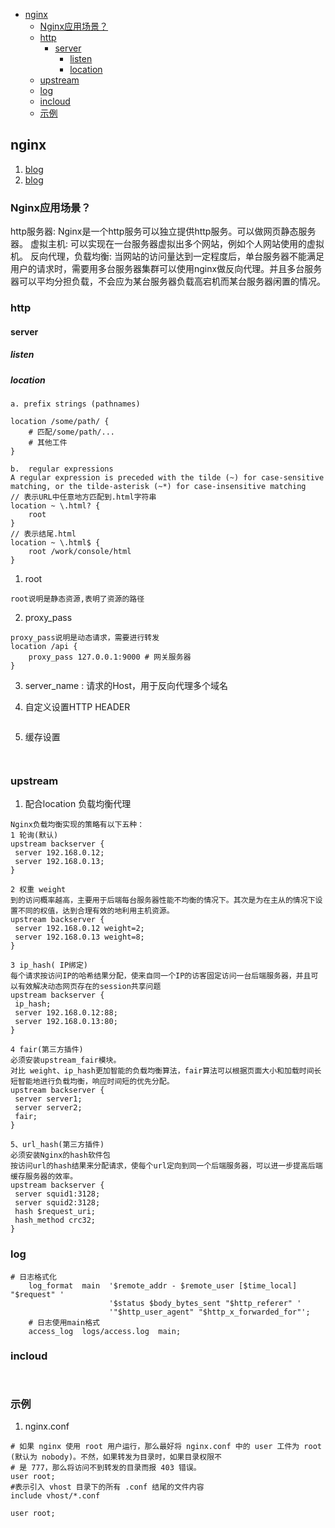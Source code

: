 - [nginx](#nginx)
  - [Nginx应用场景？](#nginx应用场景)
  - [http](#http)
    - [server](#server)
      - [listen](#listen)
      - [location](#location)
  - [upstream](#upstream)
  - [log](#log)
  - [incloud](#incloud)
  - [示例](#示例)
## nginx
1. [blog](https://juejin.cn/post/6844904125784653837)
1. [blog](https://www.moyundong.com/netsite/nginx/1windows%E4%B8%8B%E5%AE%89%E8%A3%85nginx.html)
### Nginx应用场景？

http服务器: Nginx是一个http服务可以独立提供http服务。可以做网页静态服务器。
虚拟主机: 可以实现在一台服务器虚拟出多个网站，例如个人网站使用的虚拟机。
反向代理，负载均衡: 当网站的访问量达到一定程度后，单台服务器不能满足用户的请求时，需要用多台服务器集群可以使用nginx做反向代理。并且多台服务器可以平均分担负载，不会应为某台服务器负载高宕机而某台服务器闲置的情况。

### http
#### server
##### listen
##### location
```
a. prefix strings (pathnames) 

location /some/path/ {
    # 匹配/some/path/...
    # 其他工件
}

b.  regular expressions
A regular expression is preceded with the tilde (~) for case-sensitive matching, or the tilde-asterisk (~*) for case-insensitive matching
// 表示URL中任意地方匹配到.html字符串
location ~ \.html? {
    root 
}
// 表示结尾.html
location ~ \.html$ {
    root /work/console/html
}
```
1. root
```
root说明是静态资源,表明了资源的路径
```
2. proxy_pass
```
proxy_pass说明是动态请求，需要进行转发
location /api {
    proxy_pass 127.0.0.1:9000 # 网关服务器
}

```
3. server_name : 请求的Host，用于反向代理多个域名

4. 自定义设置HTTP HEADER
```

```
5. 缓存设置
```


```

### upstream
1. 配合location 负载均衡代理
```
Nginx负载均衡实现的策略有以下五种：
1 轮询(默认)
upstream backserver { 
 server 192.168.0.12; 
 server 192.168.0.13; 
} 

2 权重 weight
到的访问概率越高，主要用于后端每台服务器性能不均衡的情况下。其次是为在主从的情况下设置不同的权值，达到合理有效的地利用主机资源。
upstream backserver { 
 server 192.168.0.12 weight=2; 
 server 192.168.0.13 weight=8; 
} 

3 ip_hash( IP绑定)
每个请求按访问IP的哈希结果分配，使来自同一个IP的访客固定访问一台后端服务器，并且可以有效解决动态网页存在的session共享问题
upstream backserver { 
 ip_hash; 
 server 192.168.0.12:88; 
 server 192.168.0.13:80; 
} 

4 fair(第三方插件)
必须安装upstream_fair模块。
对比 weight、ip_hash更加智能的负载均衡算法，fair算法可以根据页面大小和加载时间长短智能地进行负载均衡，响应时间短的优先分配。
upstream backserver { 
 server server1; 
 server server2; 
 fair; 
} 

5、url_hash(第三方插件)
必须安装Nginx的hash软件包
按访问url的hash结果来分配请求，使每个url定向到同一个后端服务器，可以进一步提高后端缓存服务器的效率。
upstream backserver { 
 server squid1:3128; 
 server squid2:3128; 
 hash $request_uri; 
 hash_method crc32; 
} 

```


### log
``` 
# 日志格式化
    log_format  main  '$remote_addr - $remote_user [$time_local] "$request" '
                      '$status $body_bytes_sent "$http_referer" '
                      '"$http_user_agent" "$http_x_forwarded_for"';
    # 日志使用main格式
    access_log  logs/access.log  main;
```
### incloud
``` 


```
### 示例
1. nginx.conf
``` 
# 如果 nginx 使用 root 用户运行，那么最好将 nginx.conf 中的 user 工件为 root (默认为 nobody)。不然，如果转发为目录时，如果目录权限不
# 是 777，那么将访问不到转发的目录而报 403 错误。
user root;
#表示引入 vhost 目录下的所有 .conf 结尾的文件内容
include vhost/*.conf 
```
```
user root;

```
